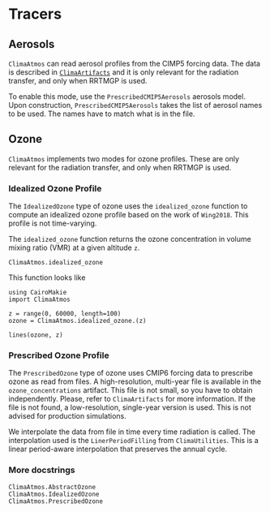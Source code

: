 # Tracers

## Aerosols

`ClimaAtmos` can read aerosol profiles from the CIMP5 forcing data. The data is
described in
[`ClimaArtifacts`](https://github.com/CliMA/ClimaArtifacts/tree/main/aerosol_concentrations)
and it is only relevant for the radiation transfer, and only when RRTMGP is
used.

To enable this mode, use the `PrescribedCMIP5Aerosols` aerosols model. Upon
construction, `PrescribedCMIP5Aerosols` takes the list of aerosol names to be
used. The names have to match what is in the file.

## Ozone

`ClimaAtmos` implements two modes for ozone profiles. These are only relevant
for the radiation transfer, and only when RRTMGP is used.

### Idealized Ozone Profile

The `IdealizedOzone` type of ozone uses the `idealized_ozone` function to
compute an idealized ozone profile based on the work of `Wing2018`. This
profile is not time-varying.

The `idealized_ozone` function returns the ozone concentration in volume mixing
ratio (VMR) at a given altitude `z`.
```@docs
ClimaAtmos.idealized_ozone
```

This function looks like
```@example
using CairoMakie
import ClimaAtmos

z = range(0, 60000, length=100)
ozone = ClimaAtmos.idealized_ozone.(z)

lines(ozone, z)
```

### Prescribed Ozone Profile

The `PrescribedOzone` type of ozone uses CMIP6 forcing data to prescribe ozone
as read from files. A high-resolution, multi-year file is available in the
`ozone_concentrations` artifact. This file is not small, so you have to obtain
independently. Please, refer to `ClimaArtifacts` for more information. If the
file is not found, a low-resolution, single-year version is used. This is not
advised for production simulations.

We interpolate the data from file in time every time radiation is called. The
interpolation used is the `LinerPeriodFilling` from `ClimaUtilities`. This is a
linear period-aware interpolation that preserves the annual cycle.

### More docstrings

```@docs
ClimaAtmos.AbstractOzone
ClimaAtmos.IdealizedOzone
ClimaAtmos.PrescribedOzone
```
